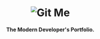 <h1 align="center">
  <br>
  <img src="https://i.imgur.com/C1LmUck.png" alt="Git Me" />
</h1>

<h4 align="center">The Modern Developer's Portfolio.</h4>

